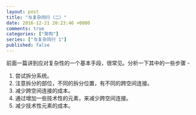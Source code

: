 ```yaml
---
layout: post
title: "与复杂同行（二）"
date: 2016-12-21 20:23:46 +0800
comments: true
categories: ["架构"]
series: ["与复杂同行 1"]
published: false
---
```


前面一篇讲到应对复杂性的一个基本手段，很常见。分析一下其中的一些步骤 - 

1. 尝试拆分系统。
2. 注意拆分的部位，不同的拆分位置，有不同的跨空间连接。
3. 减少跨空间连接的成本。
4. 通过增加一些技术性的元素，来减少跨空间连接。
5. 减少技术性元素的成本。